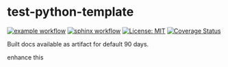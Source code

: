 # test-python-template
[![example workflow](https://github.com/MOJOliciousFTW/test-python-template/actions/workflows/python-app.yml/badge.svg?branch=main)](https://github.com/MOJOliciousFTW/test-python-template/actions/workflows/python-app.yml)
[![sphinx workflow](https://github.com/MOJOliciousFTW/test-python-template/actions/workflows/sphinx-build.yml/badge.svg?branch=main)](https://github.com/MOJOliciousFTW/test-python-template/actions/workflows/sphinx-build.yml)
[![License: MIT](https://img.shields.io/badge/License-MIT-yellow.svg)](https://github.com/MOJOliciousFTW/test-python-template/blob/main/LICENSE)
[![Coverage Status](https://coveralls.io/repos/github/MOJOliciousFTW/test-python-template/badge.svg?branch=main)](https://coveralls.io/github/MOJOliciousFTW/test-python-template?branch=main)

Built docs available as artifact for default 90 days.

enhance this
